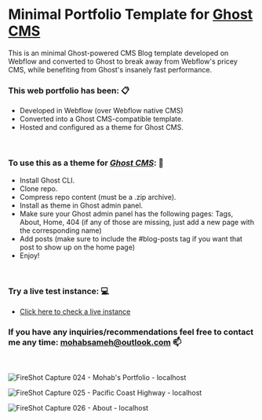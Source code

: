 # Minimal Portfolio Template for [Ghost CMS](https://github.com/TryGhost/Ghost)

This is an minimal Ghost-powered CMS Blog template developed on Webflow and converted to Ghost to break away from Webflow's pricey CMS, while benefiting from Ghost's insanely fast performance.




### This web portfolio has been: 📋
- Developed in Webflow (over Webflow native CMS)
- Converted into a Ghost CMS-compatible template.
- Hosted and configured as a theme for Ghost CMS.


<br />


### To use this as a theme for *[Ghost CMS](https://github.com/TryGhost/Ghost)*: 📔
- Install Ghost CLI.
- Clone repo.
- Compress repo content (must be a .zip archive).
- Install as theme in Ghost admin panel.
- Make sure your Ghost admin panel has the following pages: Tags, About, Home, 404 (if any of those are missing, just add a new page with the corresponding name)
- Add posts (make sure to include the #blog-posts tag if you want that post to show up on the home page)
- Enjoy!

<br />


### Try a live test instance: 💻
- [Click here to check a live instance](https://www.sneaks.me)

### If you have any inquiries/recommendations feel free to contact me any time: mohabsameh@outlook.com 📫


<br />

![FireShot Capture 024 - Mohab's Portfolio - localhost](https://user-images.githubusercontent.com/37941642/184046325-6f97c641-1176-4120-8f8b-6757d4df5ec4.png)

![FireShot Capture 025 - Pacific Coast Highway - localhost](https://user-images.githubusercontent.com/37941642/184046350-bcf8ff93-bfc0-49a5-b828-bb8f35008a11.png)

![FireShot Capture 026 - About - localhost](https://user-images.githubusercontent.com/37941642/184046343-f9aa1159-eb45-403b-9f29-ec8b183808b1.png)

